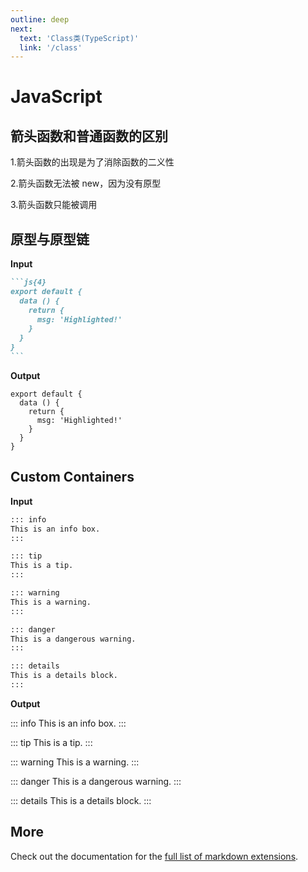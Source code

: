 ```yaml
---
outline: deep
next:
  text: 'Class类(TypeScript)'
  link: '/class'
---
```

# JavaScript

## 箭头函数和普通函数的区别

1.箭头函数的出现是为了消除函数的二义性

2.箭头函数无法被 new，因为没有原型

3.箭头函数只能被调用

## 原型与原型链

**Input**

````md
```js{4}
export default {
  data () {
    return {
      msg: 'Highlighted!'
    }
  }
}
```
````

**Output**

```js{4}
export default {
  data () {
    return {
      msg: 'Highlighted!'
    }
  }
}
```

## Custom Containers

**Input**

```md
::: info
This is an info box.
:::

::: tip
This is a tip.
:::

::: warning
This is a warning.
:::

::: danger
This is a dangerous warning.
:::

::: details
This is a details block.
:::
```

**Output**

::: info
This is an info box.
:::

::: tip
This is a tip.
:::

::: warning
This is a warning.
:::

::: danger
This is a dangerous warning.
:::

::: details
This is a details block.
:::

## More

Check out the documentation for the [full list of markdown extensions](https://vitepress.dev/guide/markdown).






